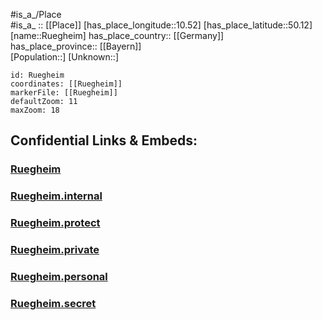 ﻿---
location: [50.12,10.52] 
mapzoom: [7,12] 
mapmarker: city 
type: City
tags:
- geo/City


SpocWebEntityId: 33844
isDeleted: false
confidential: public

---
#is_a_/Place  
#is_a_ :: [[Place]] 
[has_place_longitude::10.52] 
[has_place_latitude::50.12] 
[name::Ruegheim] 
has_place_country:: [[Germany]]  
has_place_province:: [[Bayern]]  
[Population::] 
[Unknown::] 


```leaflet
id: Ruegheim
coordinates: [[Ruegheim]] 
markerFile: [[Ruegheim]] 
defaultZoom: 11 
maxZoom: 18
```


## Confidential Links & Embeds: 

### [Ruegheim](/_public/Earth/Continent/Europe/Europe~Central/Germany/Germany~West/Bayern/counties~Bayern/Haßberge/cities~Haßberge/Hofheimi.UFr/City/Ruegheim.md) 

### [Ruegheim.internal](/_internal/Earth/Continent/Europe/Europe~Central/Germany/Germany~West/Bayern/counties~Bayern/Haßberge/cities~Haßberge/Hofheimi.UFr/City/Ruegheim.internal.md) 

### [Ruegheim.protect](/_protect/Earth/Continent/Europe/Europe~Central/Germany/Germany~West/Bayern/counties~Bayern/Haßberge/cities~Haßberge/Hofheimi.UFr/City/Ruegheim.protect.md) 

### [Ruegheim.private](/_private/Earth/Continent/Europe/Europe~Central/Germany/Germany~West/Bayern/counties~Bayern/Haßberge/cities~Haßberge/Hofheimi.UFr/City/Ruegheim.private.md) 

### [Ruegheim.personal](/_personal/Earth/Continent/Europe/Europe~Central/Germany/Germany~West/Bayern/counties~Bayern/Haßberge/cities~Haßberge/Hofheimi.UFr/City/Ruegheim.personal.md) 

### [Ruegheim.secret](/_secret/Earth/Continent/Europe/Europe~Central/Germany/Germany~West/Bayern/counties~Bayern/Haßberge/cities~Haßberge/Hofheimi.UFr/City/Ruegheim.secret.md) 
